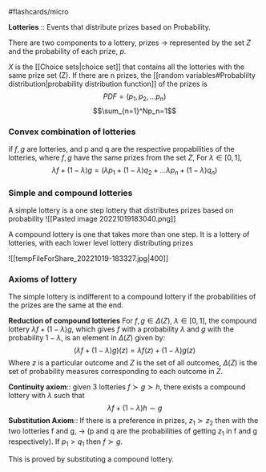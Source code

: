 #flashcards/micro 

**Lotteries** :: Events that distribute prizes based on Probability.

There are two components to a lottery, prizes -> represented by the set $Z$ and the probability of each prize, $p$.

$X$ is the [[Choice sets|choice set]] that contains all the lotteries with the same prize set (Z). If there are n prizes, the [[random variables#Probablilty distribution|probability distribution function]] of the prizes is $$PDF=(p_1,p_2,...p_n)$$$$\sum_{n=1}^Np_n=1$$
### Convex combination of lotteries

if $f,g$ are lotteries, and p and q are the respective propabilities of the lotteries, where $f,g$ have the same prizes from the set $Z$, For $\lambda \in[0,1]$,$$\lambda f+(1-\lambda )g=(\lambda p_1+(1-\lambda)q_2+...\lambda p_n+(1-\lambda)q_n)$$

### Simple and compound lotteries

A simple lottery is a one step lottery that distributes prizes based on probability 
![[Pasted image 20221019183040.png]]

A compound lottery is one that takes more than one step. It is a lottery of lotteries, with each lower level lottery distributing prizes

![[tempFileForShare_20221019-183327.jpg|400]]

### Axioms of lottery

The simple lottery is indifferent to a compound lottery if the probabilities
of the prizes are the same at the end.

**Reduction of compound lotteries**
For $f,g\in \Delta (Z),\ \lambda\in[0,1]$, the compound lottery $\lambda f+(1-\lambda)g$, which gives $f$ with a probability $\lambda$ and $g$ with the probability $1-\lambda$, is an element in $\Delta(Z)$ given by:
$$(\lambda f+(1-\lambda)g)(z)=\lambda f(z)+(1-\lambda)g(z)$$Where $z$ is a particular outcome and $Z$ is the set of all outcomes, $\Delta(Z)$ is the set of probability measures corresponding to each outcome in $Z$.

**Continuity axiom**:: given 3 lotteries $f\succ g\succ h$, there exists a compound lottery with $\lambda$ such that $$\lambda f+(1-\lambda)h\sim g$$
**Substitution Axiom**:: If there is a preference in prizes, $z_1\succ z_2$ then with the two lotteries f and g, → (p and q are the probabilities of getting $z_1$ in f and g respectively). If $p_1>q_1$ then $f\succ g$.

This is proved by substituting a compound lottery.


